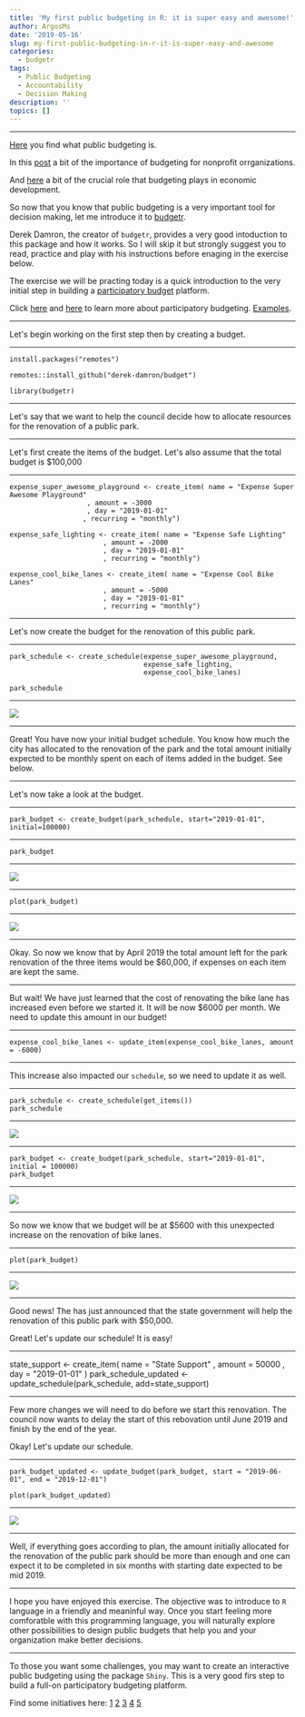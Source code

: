 ```yaml
---
title: 'My first public budgeting in R: it is super easy and awesome!'
author: ArgosMs
date: '2019-05-16'
slug: my-first-public-budgeting-in-r-it-is-super-easy-and-awesome
categories:
  - budgetr
tags:
  - Public Budgeting
  - Accountability
  - Decision Making
description: ''
topics: []
---
```


***

[Here](https://www.managementstudyguide.com/budget-in-public-administration.htm) you find what public budgeting is. 

In this [post](https://www.hhcpa.com/blogs/non-profit-accounting-services/a-look-into-the-importance-of-budgets-for-governments-and-not-for-profits/) a bit of the importance of budgeting for nonprofit orrganizations.

And [here](https://economictimes.indiatimes.com/budget-faqs/why-is-it-important-for-the-government-to-have-a-budget/articleshow/67450000.cms?from=mdr) a bit of the crucial role that budgeting plays in economic development.

So now that you know that public budgeting is a very important tool for decision making, let me introduce it to [budgetr](https://derek-damron.github.io/budgetr/).

Derek Damron, the creator of `budgetr`, provides a very good intoduction to this package and how it works. So I will skip it but strongly suggest you to read, practice and play with his instructions before enaging in the exercise below.

The exercise we will be practing today is a quick introduction to the very initial step in building a [participatory budget](https://www.govtech.com/fs/infrastructure/Is-Participatory-Budgeting-the-Answer-to-Cities-Biggest-Questions.html) platform.

Click [here](https://www.citizenlab.co/blog/civic-engagement/steps-to-effective-participatory-budgeting/) and [here](https://www.participatorybudgeting.org/) to learn more about participatory budgeting. [Examples](https://www.shareable.net/15-participatory-budgeting-projects-that-give-power-to-the-people/).

***

Let's begin working on the first step then by creating a budget.

***

`install.packages("remotes")`

`remotes::install_github("derek-damron/budget")`

`library(budgetr)`

***

Let's say that we want to help the council decide how to allocate resources for the renovation of a public park.

***

Let's first create the items of the budget. Let's also assume that the total budget is $100,000

***

```{r}
expense_super_awesome_playground <- create_item( name = "Expense Super Awesome Playground"
                   , amount = -3000
                   , day = "2019-01-01"
                  , recurring = "monthly")

expense_safe_lighting <- create_item( name = "Expense Safe Lighting"
                       , amount = -2000
                       , day = "2019-01-01"
                       , recurring = "monthly")
                       
expense_cool_bike_lanes <- create_item( name = "Expense Cool Bike Lanes"
                       , amount = -5000
                       , day = "2019-01-01"
                       , recurring = "monthly")
```
***

Let's now create the budget for the renovation of this public park.

***
                        
```{r}
park_schedule <- create_schedule(expense_super_awesome_playground,
                                 expense_safe_lighting,
                                 expense_cool_bike_lanes) 
```

`park_schedule`

***

![](C:/Users/NewUser/Documents/Blogdown/Rplot_2.png)

***

Great! You have now your initial budget schedule. You know how much the city has allocated to the renovation of the park and the total amount initially expected to be monthly spent on each of items added in the budget. See below.

***

Let's now take a look at the budget.

***

```{r}
park_budget <- create_budget(park_schedule, start="2019-01-01", initial=100000)
```

***

`park_budget`

***

![](C:/Users/NewUser/Documents/Blogdown/Rplot_1.png)


***

`plot(park_budget)`

***

![](C:/Users/NewUser/Documents/Blogdown/Rplot.png)


***

Okay. So now we know that by April 2019 the total amount left for the park renovation of the three items would be $60,000, if expenses on each item are kept the same.

***

But wait! We have just learned that the cost of renovating the bike lane has increased even before we started it. It will be now $6000 per month. We need to update this amount in our budget!

***

`expense_cool_bike_lanes <- update_item(expense_cool_bike_lanes, amount = -6000)`

***

This increase also impacted our `schedule`, so we need to update it as well.

***

```{r}
park_schedule <- create_schedule(get_items())
park_schedule
```

***

![](C:/Users/NewUser/Documents/Blogdown/Rplot_3.png)

***

```
park_budget <- create_budget(park_schedule, start="2019-01-01", initial = 100000)
park_budget
```

***

![](C:/Users/NewUser/Documents/Blogdown/Rplot_4.png)

***

So now we know that we budget will be at $5600 with this unexpected increase on the renovation of bike lanes. 

***

`plot(park_budget)`

***

![](C:/Users/NewUser/Documents/Blogdown/Rplot_5.png)

***

Good news! The has just announced that the state government will help the renovation of this public park with $50,000.

Great! Let's update our schedule! It is easy!

***

state_support <- create_item( name = "State Support"
                           , amount = 50000
                           , day = "2019-01-01"
                           )
park_schedule_updated <- update_schedule(park_schedule, add=state_support)

***

Few more changes we will need to do before we start this renovation. The council now wants to delay the start of this rebovation until June 2019 and finish by the end of the year.

Okay! Let's update our schedule.

***

`park_budget_updated <- update_budget(park_budget, start = "2019-06-01", end = "2019-12-01")`

`plot(park_budget_updated)`

***

![](C:/Users/NewUser/Documents/Blogdown/Rplot_6.png)

***

Well, if everything goes according to plan, the amount initially allocated for the renovation of the public park should be more than enough and one can expect it to be completed in six months with starting date expected to be mid 2019.

***

I hope you have enjoyed this exercise. The objective was to introduce to `R` language in a friendly and meaninful way. Once you start feeling more comforatble with this programming language, you will naturally explore other possibilities to design public budgets that help you and your organization make better decisions.

***

To those you want some challenges, you may want to create an interactive public budgeting using the package `Shiny`. This is a very good firs step to build a full-on participatory budgeting platform. 

Find some initiatives here: [1](https://pbstanford.org/) [2](https://abalancingact.com/) [3](https://www.demsoc.org/participatory-budgeting-in-scotland/) [4](https://www.budgetallocator.com/)
[5](http://community.openspending.org/resources/gift/chapter6-3/)


